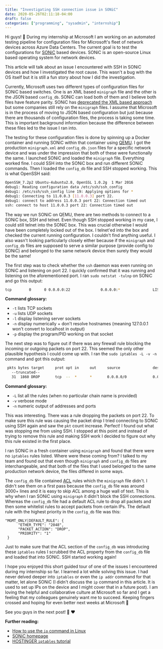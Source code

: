 ```yaml
---
title: "Investigating SSH connection issue in SONiC"
date: 2020-05-26T02:11:18-04:00
draft: false
categories: ["programming", "sysadmin", "internship"]
---
```


Hi guys! :wave: During my internship at Microsoft I am working on an automated testing pipeline for configuration files for Microsoft's fleet of network devices across Azure Data Centers. The current goal is to test the configurations for [SONiC](https://azure.github.io/SONiC/) based devices. SONiC is an open-source Linux based operating system for network devices.

This article will talk about an issue I encountered with SSH in SONiC devices and how I investigated the root cause. This wasn't a bug with the OS itself but it is still a fun story about how I did the investigation.

Currently, Microsoft uses two different types of configuration files for SONiC based switches. One is an XML based `minigraph` file and the other is the JSON based `config_db`. SONiC can load both of them and I believe both files have feature parity. SONiC has [deprecated the XML based approach](https://github.com/Azure/SONiC/wiki/Configuration#config-load-and-save) but some companies still rely on the `minigraph` files. I assume that Microsoft is in the process of moving to JSON based configuration but just because there are thousands of configuration files, the process is taking some time. This is important background information because the difference between these files led to the issue I ran into.

The testing for these configuration files is done by spinning up a Docker container and running SONiC within that container using [QEMU](https://www.qemu.org/). I got the production `minigraph.xml` and `config_db.json` files for a specific network device and was under the impression that both of these were functionally the same. I launched SONiC and loaded the `minigraph` file. Everything worked fine. I could SSH into the SONiC box and run different SONiC commands. Then I loaded the `config_db` file and SSH stopped working. This is what OpenSSH said:

```bash
OpenSSH_7.2p2 Ubuntu-4ubuntu2.8, OpenSSL 1.0.2g  1 Mar 2016
debug1: Reading configuration data /etc/ssh/ssh_config
debug1: /etc/ssh/ssh_config line 19: Applying options for *
debug1: Connecting to 11.0.0.3 [11.0.0.3] port 22.
debug1: connect to address 11.0.0.3 port 22: Connection timed out
ssh: connect to host 11.0.0.3 port 22: Connection timed out
```

The way we run SONiC on QEMU, there are two methods to connect to a SONiC box, SSH and telnet. Even though SSH stopped working in my case, I could still telnet into the SONiC box. This was crucial otherwise I would have been completely locked out of the box. I telnet'ed into the box and checked the current running configuration. I couldn't find anything useful. I also wasn't looking particularly closely either because if the `minigraph` and `config_db` files are supposed to serve a similar purpose (provide config to SONiC) and belonged to the same network device then surely they would be the same!

The first step was to check whether the `ssh` daemon was even running on SONiC and listening on port 22. I quickly confirmed that it was running and listening on the aforementioned port. I ran `sudo netstat -tulnp` on SONiC and go this output:

```bash
tcp        0      0 0.0.0.0:22              0.0.0.0:*               LISTEN      392/sshd
```

**Command glossary:**

- `-t` lists TCP sockets 
- `-u` lists UDP sockets
- `-l` display listening server sockets
- `-n` display numerically + don't resolve hostnames (meaning 127.0.0.1 won't convert to localhost in output)
- `-p` display the program/PID working on that socket

The next step was to figure out if there was any firewall rule blocking the incoming or outgoing packets on port 22. This seemed the only other plausible hypothesis I could come up with. I ran the `sudo iptables -L -v -n` command and got this output:

```bash
 pkts bytes target     prot opt in     out     source               destination
   --truncated--
   31  1860 DROP       tcp  --  *      *       0.0.0.0/0            0.0.0.0/0            tcp dpt:22
```

**Command glossary:**

- `-L` list all the rules (when no particular chain name is provided)
- `-v` verbose mode
- `-n` numeric output of addresses and ports

This was interesting. There was a rule dropping the packets on port 22. To make sure this rule was causing the packet drop I tried connecting to SONiC using SSH again and saw the `pkt` count increase. Perfect! I found out what was stopping me from using SSH. I stopped at this point and instead of trying to remove this rule and making SSH work I decided to figure out why this rule existed in the first place.

I ran SONiC in a fresh container using `minigraph` and found that there were no `iptables` rules listed. Where were these coming from? I talked to my team and found out that even though `minigraph` and `config_db` files are interchangeable, and that both of the files that I used belonged to the same production network device, the files differed in some ways. 

The `config_db` file contained [ACL](https://en.wikipedia.org/wiki/Access-control_list) rules which the `minigraph` file didn't. I didn't see them on a first pass because the `config_db` file was around 3000+ lines and it is easy to skip *ACL* among a huge wall of text. This is why when I ran SONiC using `minigraph` it didn't block the SSH connections. Whereas the `config_db` file had a default ACL rule to drop all packets and then some whitelist rules to accept packets from certain IPs. The default rule with the highest priority in the `config_db` file was this:

```
"MGMT_ONLY|DEFAULT_RULE": {
      "ETHER_TYPE": "2048",
      "PACKET_ACTION": "DROP",
      "PRIORITY": "1"
 }
```

Just to make sure that the ACL section of the `config_db` was introducing these `iptables` rules I scrubbed the ACL property from the `config_db` file and loaded that into SONiC. SSH started working again!

I hope you enjoyed this short guided tour of one of the issues I encountered during my internship so far. I learned a lot while solving this issue. I had never delved deeper into `iptables` or even the `ip addr` command for that matter, let alone SONiC (I didn't discuss the `ip` command in this article. It is used to set up IPs on the device and I might cover that in a future post). I am loving the helpful and collaborative culture at Microsoft so far and I get a feeling that my colleagues genuinely want me to succeed. Keeping fingers crossed and hoping for even better next weeks at Microsoft :slightly_smiling_face:

See you guys in the next post! :wave: :heart: 

**Further reading:**

- [How to use the `ip` command in Linux](https://www.howtogeek.com/657911/how-to-use-the-ip-command-on-linux/)
- [SONiC homepage](https://azure.github.io/SONiC/)
- [HOSTINGER `iptables` tutorial](https://www.hostinger.com/tutorials/iptables-tutorial)